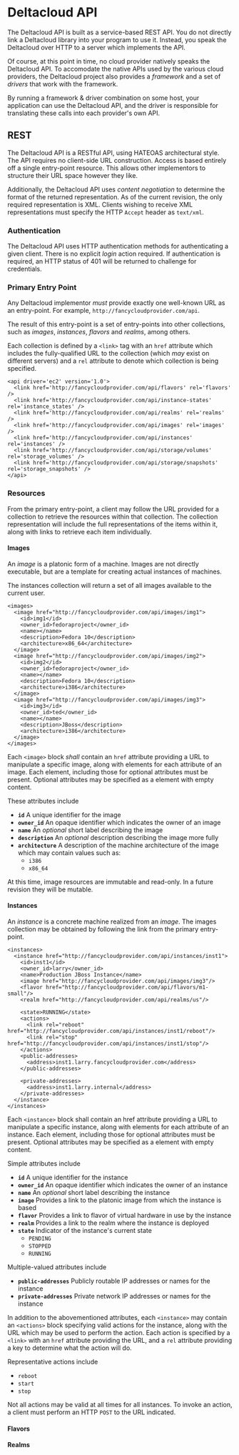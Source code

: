 # Deltacloud API

The Deltacloud API is built as a service-based REST API. 
You do not directly link a Deltacloud library into your
program to use it. Instead, you speak the Deltacloud 
over HTTP to a server which implements the API.

Of course, at this point in time, no cloud provider
natively speaks the Deltacloud API. To accomodate
the native APIs used by the various cloud providers,
the Deltacloud project also provides a _framework_
and a set of _drivers_ that work with the framework.

By running a framework & driver combination on some
host, your application can use the Deltacloud API,
and the driver is responsible for translating these
calls into each provider's own API.

## REST

The Deltacloud API is a RESTful API, using HATEOAS
architectural style. The API requires no client-side
URL construction.  Access is based entirely off a 
single entry-point resource.  This allows other implementors
to structure their URL space however they like.

Additionally, the Deltacloud API uses _content negotiation_
to determine the format of the returned representation. As
of the current revision, the only required representation is
XML.  Clients wishing to receive XML representations must
specify the HTTP `Accept` header as `text/xml`.

### Authentication

The Deltacloud API uses HTTP authentication methods for
authenticating a given client.  There is no explicit
_login_ action required.  If authentication is required,
an HTTP status of 401 will be returned to challenge
for credentials.

### Primary Entry Point

Any Deltacloud implementor _must_ provide exactly
one well-known URL as an entry-point. For example,
`http://fancycloudprovider.com/api`.

The result of this entry-point is a set of entry-points
into other collections, such as _images_, _instances_,
_flavors_ and _realms_, among others.

Each collection is defined by a `<link>` tag with an
`href` attribute which includes the fully-qualified URL
to the collection (which _may_ exist on different servers)
and a `rel` attribute to denote which collection is being
specified.

    <api driver='ec2' version='1.0'>
      <link href='http://fancycloudprovider.com/api/flavors' rel='flavors' />
      <link href='http://fancycloudprovider.com/api/instance-states' rel='instance_states' />
      <link href='http://fancycloudprovider.com/api/realms' rel='realms' />
      <link href='http://fancycloudprovider.com/api/images' rel='images' />
      <link href='http://fancycloudprovider.com/api/instances' rel='instances' />
      <link href='http://fancycloudprovider.com/api/storage/volumes' rel='storage_volumes' />
      <link href='http://fancycloudprovider.com/api/storage/snapshots' rel='storage_snapshots' />
    </api>

### Resources

From the primary entry-point, a client may follow the URL provided for
a collection to retrieve the resources within that collection.  The collection
representation will include the full representations of the items within it,
along with links to retrieve each item individually.

#### Images

An _image_ is a platonic form of a machine. Images are not directly
executable, but are a template for creating actual instances of
machines.

The instances collection will return a set of all images available to
the current user.

    <images>
      <image href="http://fancycloudprovider.com/api/images/img1">
        <id>img1</id>
        <owner_id>fedoraproject</owner_id>
        <name></name>
        <description>Fedora 10</description>
        <architecture>x86_64</architecture>
      </image>
      <image href="http://fancycloudprovider.com/api/images/img2">
        <id>img2</id>
        <owner_id>fedoraproject</owner_id>
        <name></name>
        <description>Fedora 10</description>
        <architecture>i386</architecture>
      </image>
      <image href="http://fancycloudprovider.com/api/images/img3">
        <id>img3</id>
        <owner_id>ted</owner_id>
        <name></name>
        <description>JBoss</description>
        <architecture>i386</architecture>
      </image>
    </images>

Each `<image>` block _shall_ contain an `href` attribute providing
a URL to manipulate a specific image, along with elements for each 
attribute of an image.  Each element, including those for optional 
attributes must be present.  Optional attributes may be specified
as a element with empty content.

These attributes include

- **`id`**            A unique identifier for the image
- **`owner_id`**      An opaque identifier which indicates the owner of an image
- **`name`**          An _optional_ short label describing the image
- **`description`**   An _optional_ description describing the image more fully
- **`architecture`**  A description of the machine architecture of the image
  which may contain values such as:
  - `i386`
  - `x86_64`

At this time, image resources are immutable and read-only.  In a future revision
they will be mutable.

#### Instances

An _instance_ is a concrete machine realized from an _image_.  The images
collection may be obtained by following the link from the primary entry-point.

    <instances>
      <instance href="http://fancycloudprovider.com/api/instances/inst1">
        <id>inst1</id>
        <owner_id>larry</owner_id>
        <name>Production JBoss Instance</name>
        <image href="http://fancycloudprovider.com/api/images/img3"/>
        <flavor href="http://fancycloudprovider.com/api/flavors/m1-small"/>
        <realm href="http://fancycloudprovider.com/api/realms/us"/>
    
        <state>RUNNING</state>
        <actions>
          <link rel="reboot" href="http://fancycloudprovider.com/api/instances/inst1/reboot"/>
          <link rel="stop" href="http://fancycloudprovider.com/api/instances/inst1/stop"/>
        </actions>
        <public-addresses>
          <address>inst1.larry.fancycloudprovider.com</address>
        </public-addresses>
    
        <private-addresses>
          <address>inst1.larry.internal</address>
        </private-addresses>
      </instance>
    </instances>

Each `<instance>` block shall contain an href attribute providing a URL to manipulate a 
specific instance, along with elements for each attribute of an instance. Each element, 
including those for optional attributes must be present. Optional attributes may be 
specified as a element with empty content.

Simple attributes include

- **`id`**           A unique identifier for the instance
- **`owner_id`**     An opaque identifier which indicates the owner of an instance
- **`name`**         An _optional_ short label describing the instance
- **`image`**        Provides a link to the platonic image from which the instance is based
- **`flavor`**       Provides a link to flavor of virtual hardware in use by the instance
- **`realm`**        Provides a link to the realm where the instance is deployed
- **`state`**        Indicator of the instance's current state
  - `PENDING`
  - `STOPPED`
  - `RUNNING`

Multiple-valued attributes include

- **`public-addresses`**  Publicly routable IP addresses or names for the instance
- **`private-addresses`**  Private network IP addresses or names for the instance

In addition to the abovementioned attributes, each `<instance>` may contain an
`<actions>` block specifying valid actions for the instance, along with the URL 
which may be used to perform the action.  Each action is specified by a `<link>`
with an `href` attribute providing the URL, and a `rel` attribute providing 
a key to determine what the action will do.

Representative actions include

- `reboot`
- `start`
- `stop`

Not all actions may be valid at all times for all instances.  To invoke an 
action, a client must perform an HTTP `POST` to the URL indicated.

#### Flavors

#### Realms

